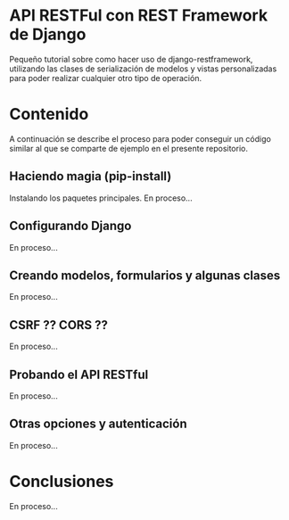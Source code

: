 # API RESTFul con REST Framework de Django
Pequeño tutorial sobre como hacer uso de django-restframework, utilizando las clases de serialización de modelos y vistas personalizadas para poder realizar cualquier otro tipo de operación.

# Contenido
A continuación se describe el proceso para poder conseguir un código similar al que se comparte de ejemplo en el presente repositorio.

## Haciendo magia (pip-install)
Instalando los paquetes principales. En proceso...

## Configurando Django
En proceso...

## Creando modelos, formularios y algunas clases
En proceso...

## CSRF ?? CORS ??
En proceso...

## Probando el API RESTful
En proceso...

## Otras opciones y autenticación
En proceso...

# Conclusiones
En proceso...
